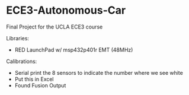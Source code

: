 # ECE3-Autonomous-Car
Final Project for the UCLA ECE3 course

Libraries:
- RED LaunchPad w/ msp432p401r EMT (48MHz)

Calibrations:
- Serial print the 8 sensors to indicate the number where we see white
- Put this in Excel
- Found Fusion Output
